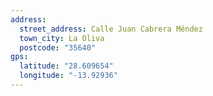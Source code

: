 ```yaml
---
address:
  street_address: Calle Juan Cabrera Méndez
  town_city: La Oliva
  postcode: "35640"
gps:
  latitude: "28.609654"
  longitude: "-13.92936"
---
```

